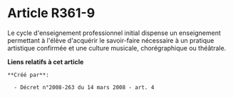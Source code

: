 # Article R361-9

Le cycle d'enseignement professionnel initial dispense un enseignement permettant à l'élève d'acquérir le savoir-faire
nécessaire à un pratique artistique confirmée et une culture musicale, chorégraphique ou théâtrale.

**Liens relatifs à cet article**

	**Créé par**:

	  - Décret n°2008-263 du 14 mars 2008 - art. 4
